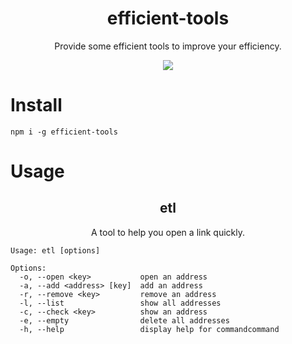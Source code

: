 <h1 align="center">efficient-tools</h1>

<p align="center">Provide some efficient tools to improve your efficiency.</p>

<p align="center"><img src="https://img.shields.io/badge/-v0.1.1-orange"></p>

# Install

```
npm i -g efficient-tools
```

# Usage

<h2 align="center">etl</h2>

<p align="center">A tool to help you open a link quickly.</p>

```
Usage: etl [options]

Options:
  -o, --open <key>           open an address
  -a, --add <address> [key]  add an address
  -r, --remove <key>         remove an address
  -l, --list                 show all addresses
  -c, --check <key>          show an address
  -e, --empty                delete all addresses
  -h, --help                 display help for commandcommand
```
